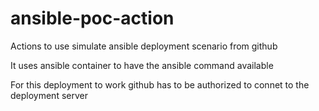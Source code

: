 # ansible-poc-action 
Actions to use simulate ansible deployment scenario from github 

It uses ansible container to have the ansible command available 

For this deployment to work github has to be authorized to connet to the deployment server 


